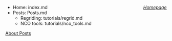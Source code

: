 <a href="https://sharma-bharat.github.io/" style="float: right;">*Homepage*</a>

- Home: index.md
- Posts: Posts.md
  - Regriding: tutorials/regrid.md
  - NCO tools: tutorials/nco_tools.md
  
  
<a href="about.html"> About </a> 
<a href="Posts.html"> Posts</a>
